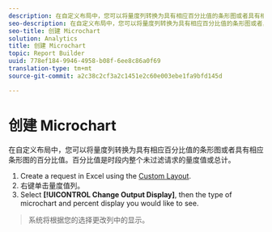 ```yaml
---
description: 在自定义布局中，您可以将量度列转换为具有相应百分比值的条形图或者具有相应条形图的百分比值。百分比值是时段内整个未过滤请求的量度值或总计。
seo-description: 在自定义布局中，您可以将量度列转换为具有相应百分比值的条形图或者具有相应条形图的百分比值。百分比值是时段内整个未过滤请求的量度值或总计。
seo-title: 创建 Microchart
solution: Analytics
title: 创建 Microchart
topic: Report Builder
uuid: 778ef184-9946-4958-b08f-6ee8c86a0f69
translation-type: tm+mt
source-git-commit: a2c38c2cf3a2c1451e2c60e003ebe1fa9bfd145d

---
```



# 创建 Microchart

在自定义布局中，您可以将量度列转换为具有相应百分比值的条形图或者具有相应条形图的百分比值。百分比值是时段内整个未过滤请求的量度值或总计。

1. Create a request in Excel using the [Custom Layout](../../../analyze/report-builder/layout/configure-the-custom-layout.md#concept_F711B12D6BE74F4880E5F596C2848183).
1. 右键单击量度值列。
1. Select **[!UICONTROL Change Output Display]**, then the type of microchart and percent display you would like to see.
>系统将根据您的选择更改列中的显示。

